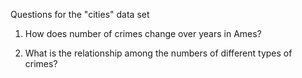 Questions for the "cities" data set

1. How does number of crimes change over years in Ames?

2. What is the relationship among the numbers of different types of crimes?
